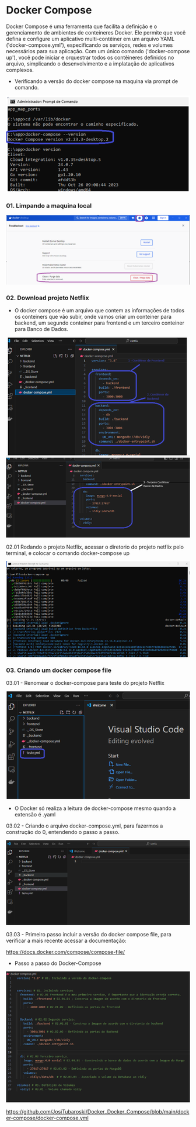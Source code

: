 # Docker Compose

Docker Compose é uma ferramenta que facilita a definição e o gerenciamento de ambientes de conteineres Docker. Ele permite que você defina e configure um aplicativo multi-contêiner em um arquivo YAML ('docker-compose.yml'), especificando os serviços, redes e volumes necessários para sua aplicação. Com um único comando ('docker-compose up'), você pode iniciar e orquestrar todos os contêineres definidos no arquivo, simplicando o desenvolvimento e a implatação de aplicativos complexos.

- Verificando a versão do docker compose na maquina via prompt de comando.

<img src="https://github.com/JosiTubaroski/Docker_Docker_Compose/blob/main/img/01_Verificar_Docker_Version.png">

### 01. Limpando a maquina local

<img src="https://github.com/JosiTubaroski/Docker_Docker_Compose/blob/main/img/02_Limpeza_Geral.png">

### 02. Download projeto Netflix

- O docker compose é um arquivo que contem as informações de todos os conteiners que vão subir, onde vamos criar um conteiner para backend, um segundo conteiner para frontend e um terceiro conteiner para Banco de Dados.

<img src="https://github.com/JosiTubaroski/Docker_Docker_Compose/blob/main/img/03_Compose_Back_Front.png">

<img src="https://github.com/JosiTubaroski/Docker_Docker_Compose/blob/main/img/04_Terceiro_Conteiner.png">

02.01 Rodando o projeto Netflix, acessar o diretorio do projeto netflix pelo terminal, e colocar o comando docker-compose up

<img src="https://github.com/JosiTubaroski/Docker_Docker_Compose/blob/main/img/05_Docker_Compose_Up.png">

### 03. Criando um docker compose file

03.01 - Renomear o docker-compose para teste do projeto Netflix

<img src="https://github.com/JosiTubaroski/Docker_Docker_Compose/blob/main/img/06_Renomear_Docker_Compose.png">

- O Docker só realiza a leitura de docker-compose mesmo quando a extensão é .yaml

03.02 - Criando o arquivo docker-compose.yml, para fazermos a construção do 0, entendendo o passo a passo.

<img src="https://github.com/JosiTubaroski/Docker_Docker_Compose/blob/main/img/07_Docker_Compose_yml.png">

03.03 - Primeiro passo incluir a versão do docker compose file, para verificar a mais recente acessar a documentação:

https://docs.docker.com/compose/compose-file/

- Passo a passo do Docker-Compose

<img src="https://github.com/JosiTubaroski/Docker_Docker_Compose/blob/main/img/08_Criando_Docker_Compose.png">

https://github.com/JosiTubaroski/Docker_Docker_Compose/blob/main/docker-compose/docker-compose.yml





















